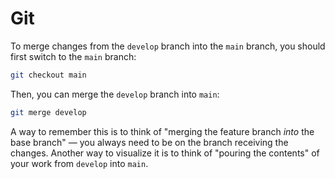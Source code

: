 # Git

To merge changes from the `develop` branch into the `main` branch, you should first
switch to the `main` branch:

```bash
git checkout main
```

Then, you can merge the `develop` branch into `main`:

```bash
git merge develop
```

A way to remember this is to think of "merging the feature branch _into_ the base
branch" — you always need to be on the branch receiving the changes. Another way
to visualize it is to think of "pouring the contents" of your work from `develop`
into `main`.
